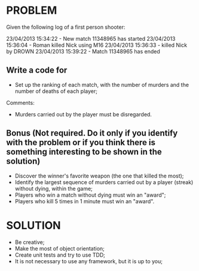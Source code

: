 PROBLEM
========
Given the following log of a first person shooter:

23/04/2013 15:34:22 - New match 11348965 has started
23/04/2013 15:36:04 - Roman killed Nick using M16
23/04/2013 15:36:33 - <WORLD> killed Nick by DROWN
23/04/2013 15:39:22 - Match 11348965 has ended

Write a code for
-----------------------
* Set up the ranking of each match, with the number of murders and the number of deaths of each player;

Comments:
* Murders carried out by the <WORLD> player must be disregarded.


Bonus
(Not required. Do it only if you identify with the problem or if you think there is something interesting to be shown in the solution)
-----
* Discover the winner's favorite weapon (the one that killed the most);
* Identify the largest sequence of murders carried out by a player (streak) without dying, within the game;
* Players who win a match without dying must win an "award";
* Players who kill 5 times in 1 minute must win an "award".


SOLUTION
=======
* Be creative;
* Make the most of object orientation;
* Create unit tests and try to use TDD;
* It is not necessary to use any framework, but it is up to you;
